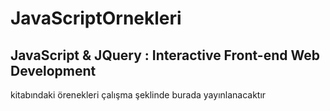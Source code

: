 # JavaScriptOrnekleri

## JavaScript & JQuery : Interactive Front-end Web Development 
 
kitabındaki örenekleri çalışma şeklinde burada yayınlanacaktır 
